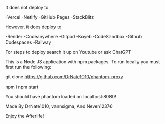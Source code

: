It does not deploy to 

-Vercel
-Netlify
-GitHub Pages
-StackBlitz

However, it does deploy to

-Render
-Codeanywhere
-Gitpod
-Koyeb
-CodeSandbox
-Github Codespaces
-Railway

For steps to deploy search it up on Youtube or ask ChatGPT

This is a Node JS application with npm packages. To run locally you must first run the following:

git clone https://github.com/DrNate1010/phantom-proxy

npm i
npm start

You should have phantom loaded on localhost:8080!

Made By DrNate1010, vannsigma, And Neven12376

Enjoy the Afterlife!


